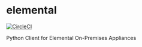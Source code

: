 
# elemental

[![CircleCI](https://circleci.com/gh/cbsinteractive/elemental.svg?style=svg&circle-token=fd7cbe049147941bb3151f2468ad6d98eaed5a6e)](https://circleci.com/gh/cbsinteractive/elemental)

Python Client for Elemental On-Premises Appliances
